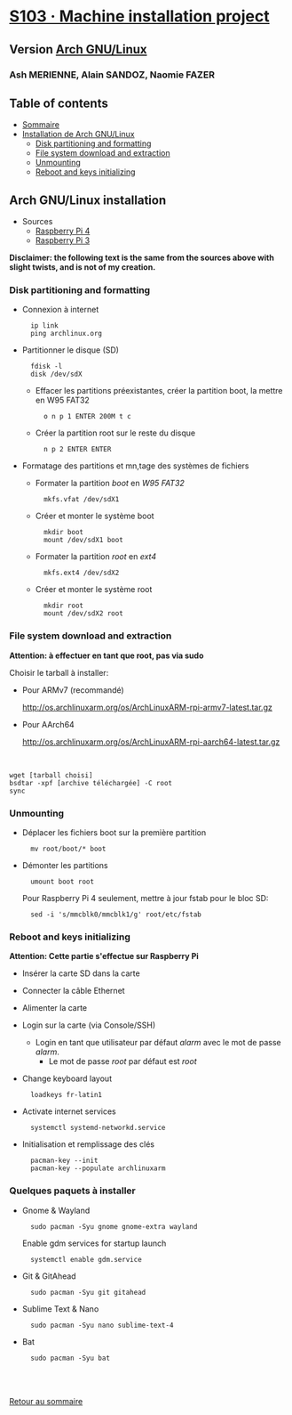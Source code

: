 # [S103 · Machine installation project](http://www.lri.fr/~zema/S103/S103.html)

## Version [Arch GNU/Linux](http://archlinux.org/)

### Ash MERIENNE, Alain SANDOZ, Naomie FAZER

## Table of contents

- [Sommaire](#table-of-contents)
- [Installation de Arch GNU/Linux](#arch-gnulinux-installation)
	- [Disk partitioning and formatting](#disk-partitioning-and-formatting)
	- [File system download and extraction](#file-system-download-and-extraction)
	- [Unmounting](#unmounting)
 	- [Reboot and keys initializing](#reboot-and-keys-initializing)

## Arch GNU/Linux installation

- Sources
	- [Raspberry Pi 4](https://archlinuxarm.org/platforms/armv8/broadcom/raspberry-pi-4)
	- [Raspberry Pi 3](https://archlinuxarm.org/platforms/armv8/broadcom/raspberry-pi-3)

**Disclaimer: the following text is the same from the sources above with slight twists, and is not of my creation.**

### Disk partitioning and formatting

- Connexion à internet

		ip link
		ping archlinux.org

- Partitionner le disque (SD)

		fdisk -l
		disk /dev/sdX

	- Effacer les partitions préexistantes, créer la partition boot, la mettre en W95 FAT32

			o n p 1 ENTER 200M t c

	- Créer la partition root sur le reste du disque

			n p 2 ENTER ENTER

- Formatage des partitions et mn,tage des systèmes de fichiers
	- Formater la partition *boot* en *W95 FAT32*

			mkfs.vfat /dev/sdX1

	- Créer et monter le système boot

			mkdir boot
			mount /dev/sdX1 boot

	- Formater la partition *root* en *ext4*

			mkfs.ext4 /dev/sdX2

	- Créer et monter le système root

			mkdir root
			mount /dev/sdX2 root

### File system download and extraction

**Attention: à effectuer en tant que root, pas via sudo**

Choisir le tarball à installer:
- Pour ARMv7 (recommandé)

	http://os.archlinuxarm.org/os/ArchLinuxARM-rpi-armv7-latest.tar.gz

- Pour AArch64

	http://os.archlinuxarm.org/os/ArchLinuxARM-rpi-aarch64-latest.tar.gz

<br>

	wget [tarball choisi]
	bsdtar -xpf [archive téléchargée] -C root
	sync

### Unmounting

- Déplacer les fichiers boot sur la première partition

		mv root/boot/* boot

- Démonter les partitions

		umount boot root

	Pour Raspberry Pi 4 seulement, mettre à jour fstab pour le bloc SD:

		sed -i 's/mmcblk0/mmcblk1/g' root/etc/fstab

### Reboot and keys initializing

**Attention: Cette partie s'effectue sur Raspberry Pi**

- Insérer la carte SD dans la carte
- Connecter la câble Ethernet
- Alimenter la carte
- Login sur la carte (via Console/SSH)
	- Login en tant que utilisateur par défaut *alarm* avec le mot de passe *alarm*.
    	- Le mot de passe *root* par défaut est *root*

- Change keyboard layout

		loadkeys fr-latin1

- Activate internet services

		systemctl systemd-networkd.service
    
- Initialisation et remplissage des clés

		pacman-key --init
		pacman-key --populate archlinuxarm

### Quelques paquets à installer

- Gnome & Wayland

		sudo pacman -Syu gnome gnome-extra wayland

	Enable gdm services for startup launch

  		systemctl enable gdm.service

- Git & GitAhead

		sudo pacman -Syu git gitahead

- Sublime Text & Nano

  		sudo pacman -Syu nano sublime-text-4

- Bat

  		sudo pacman -Syu bat

<br><br>

[Retour au sommaire](#sommaire)
